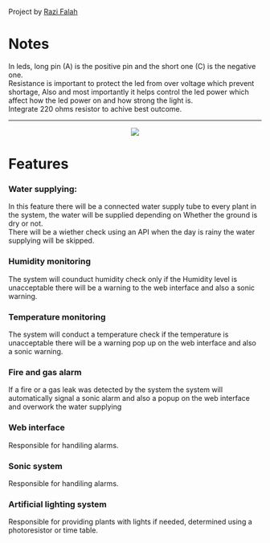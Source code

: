 Project by <a href="https://razifalah.com" target="_blank">Razi Falah</a>

<h1>Notes</h1>
<p>In leds, long pin (A) is the positive pin and the short one (C) is the negative one.<br>Resistance is important to protect the led from over voltage which prevent shortage, Also and most importantly it helps control the led power which affect how the led power on and how strong the light is.<br>Integrate 220 ohms resistor to achive best outcome.</p>
<hr>
<center><image src="digrams/prototype.png"></image></center>
<h1>Features</h1>
<h3>Water supplying:</h3>
In this feature there will be a connected water supply tube to every plant in the system, the water will be supplied depending on Whether the ground is dry or not.<br>There will be a wiether check using an API  when the day is rainy the water supplying will be skipped.
<h3>Humidity monitoring</h3>
The system will counduct humidity check only if the Humidity level is unacceptable there will be a warning to the web interface and also a sonic warning.
<h3>Temperature monitoring</h3>
The system will conduct a temperature check if the temperature is unacceptable there will be a warning pop up on the web interface and also a sonic warning.
<h3>Fire and gas alarm</h3>
If a fire or a gas leak was detected by the system the system will automatically signal a sonic alarm and also a popup on the web interface and overwork the water supplying
<h3>Web interface</h3>
Responsible for handiling alarms.
<h3>Sonic system</h3>
Responsible for handiling alarms.
<h3>Artificial lighting system</h3>
Responsible for providing plants with lights if needed, determined using a photoresistor or time table.
